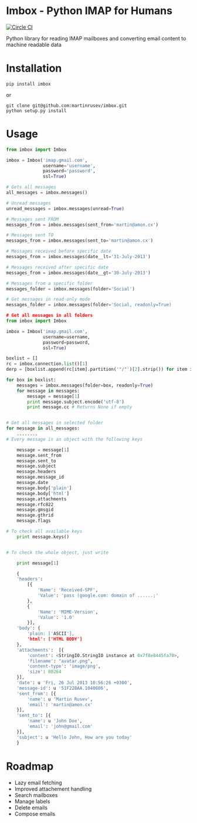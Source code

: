 Imbox - Python IMAP for Humans
=======

[![Circle CI](https://circleci.com/gh/wckd/imbox/tree/master.png?circle-token=b71a530429b626c98ae8e5b2f2e2a343bcbdb232)](https://circleci.com/gh/wckd/imbox)


Python library for reading IMAP mailboxes and converting email content to machine readable data

Installation
============

	pip install imbox


or 

	git clone git@github.com:martinrusev/imbox.git
	python setup.py install


Usage 
=====

```python
from imbox import Imbox

imbox = Imbox('imap.gmail.com',
			  username='username', 
			  password='password',
			  ssl=True)

# Gets all messages 
all_messages = imbox.messages()

# Unread messages 
unread_messages = imbox.messages(unread=True)

# Messages sent FROM
messages_from = imbox.messages(sent_from='martin@amon.cx')

# Messages sent TO
messages_from = imbox.messages(sent_to='martin@amon.cx')

# Messages received before specific date
messages_from = imbox.messages(date__lt='31-July-2013')

# Messages received after specific date
messages_from = imbox.messages(date__gt='30-July-2013')

# Messages from a specific folder 
messages_folder = imbox.messages(folder='Social')

# Get messages in read-only mode
messages_folder = inbox.messages(folder='Social, readonly=True)

# Get all messages in all folders
from imbox import Imbox

imbox = Imbox('imap.gmail.com',
              username=username,
              password=password,
              ssl=True)

boxlist = []
rc = imbox.connection.list()[1]
derp = [boxlist.append(rc[item].partition('"/"')[2].strip()) for item in range(len(rc))]

for box in boxlist:
    messages = imbox.messages(folder=box, readonly=True)
    for message in messages:
        message = message[1]
        print message.subject.encode('utf-8')
        print message.cc # Returns None if empty


# Get all messages in selected folder
for message in all_messages:
	........
# Every message is an object with the following keys

    message = message[1]
	message.sent_from
	message.sent_to
	message.subject
	message.headers
	message.message_id
	message.date
	message.body['plain']
	message.body['html']
	message.attachments
    message.rfc822
    message.gmsgid
    message.gthrid
    message.flags

# To check all available keys
	print message.keys()


# To check the whole object, just write

	print message[1]

	{
	'headers': 
		[{
			'Name': 'Received-SPF',
			'Value': 'pass (google.com: domain of ......;'
		}, 
		{
			'Name': 'MIME-Version',
			'Value': '1.0'
		}],
	'body': {
		'plain: ['ASCII'],
		'html': ['HTML BODY']
	},
	'attachments':  [{
		'content': <StringIO.StringIO instance at 0x7f8e8445fa70>, 
		'filename': "avatar.png",
		'content-type': 'image/png',
		'size': 80264
	}],
	'date': u 'Fri, 26 Jul 2013 10:56:26 +0300',
	'message-id': u '51F22BAA.1040606',
	'sent_from': [{
		'name': u 'Martin Rusev',
		'email': 'martin@amon.cx'
	}],
	'sent_to': [{
		'name': u 'John Doe',
		'email': 'john@gmail.com'
	}],
	'subject': u 'Hello John, How are you today'
	}
```

Roadmap 
========
* Lazy email fetching
* Improved attachement handling
* Search mailboxes
* Manage labels
* Delete emails 
* Compose emails

